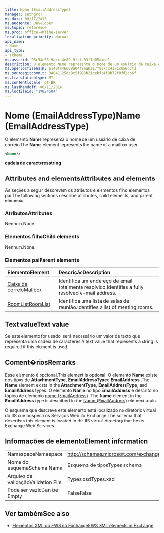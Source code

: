```yaml
---
title: Nome (EmailAddressType)
manager: sethgros
ms.date: 09/17/2015
ms.audience: Developer
ms.topic: reference
ms.prod: office-online-server
localization_priority: Normal
api_name:
- Name
api_type:
- schema
ms.assetid: 98c58c53-9acc-4e89-9fcf-03f1b05abee1
description: O elemento Name representa o nome de um usuário de caixa de correio.
ms.openlocfilehash: b140fd46608a04f9aaba17f917cc4171c056dcf2
ms.sourcegitcommit: 34041125dc8c5f993b21cebfc4f8b72f0fd2cb6f
ms.translationtype: MT
ms.contentlocale: pt-BR
ms.lasthandoff: 06/11/2018
ms.locfileid: "19824504"
---
```

# <a name="name-emailaddresstype"></a><span data-ttu-id="d10b8-103">Nome (EmailAddressType)</span><span class="sxs-lookup"><span data-stu-id="d10b8-103">Name (EmailAddressType)</span></span>

<span data-ttu-id="d10b8-104">O elemento **Name** representa o nome de um usuário de caixa de correio.</span><span class="sxs-lookup"><span data-stu-id="d10b8-104">The **Name** element represents the name of a mailbox user.</span></span> 
  
```xml
<Name/>
```

<span data-ttu-id="d10b8-105">**cadeia de caracteres**</span><span class="sxs-lookup"><span data-stu-id="d10b8-105">**string**</span></span>

## <a name="attributes-and-elements"></a><span data-ttu-id="d10b8-106">Attributes and elements</span><span class="sxs-lookup"><span data-stu-id="d10b8-106">Attributes and elements</span></span>

<span data-ttu-id="d10b8-107">As seções a seguir descrevem os atributos e elementos filho elementos pai.</span><span class="sxs-lookup"><span data-stu-id="d10b8-107">The following sections describe attributes, child elements, and parent elements.</span></span>
  
### <a name="attributes"></a><span data-ttu-id="d10b8-108">Atributos</span><span class="sxs-lookup"><span data-stu-id="d10b8-108">Attributes</span></span>

<span data-ttu-id="d10b8-109">Nenhum.</span><span class="sxs-lookup"><span data-stu-id="d10b8-109">None.</span></span>
  
### <a name="child-elements"></a><span data-ttu-id="d10b8-110">Elementos filho</span><span class="sxs-lookup"><span data-stu-id="d10b8-110">Child elements</span></span>

<span data-ttu-id="d10b8-111">Nenhum.</span><span class="sxs-lookup"><span data-stu-id="d10b8-111">None.</span></span>
  
### <a name="parent-elements"></a><span data-ttu-id="d10b8-112">Elementos pai</span><span class="sxs-lookup"><span data-stu-id="d10b8-112">Parent elements</span></span>

|<span data-ttu-id="d10b8-113">**Elemento**</span><span class="sxs-lookup"><span data-stu-id="d10b8-113">**Element**</span></span>|<span data-ttu-id="d10b8-114">**Descrição**</span><span class="sxs-lookup"><span data-stu-id="d10b8-114">**Description**</span></span>|
|:-----|:-----|
|[<span data-ttu-id="d10b8-115">Caixa de correio</span><span class="sxs-lookup"><span data-stu-id="d10b8-115">Mailbox</span></span>](mailbox.md) <br/> |<span data-ttu-id="d10b8-116">Identifica um endereço de email totalmente resolvido.</span><span class="sxs-lookup"><span data-stu-id="d10b8-116">Identifies a fully resolved e-mail address.</span></span>  <br/> |
|[<span data-ttu-id="d10b8-117">RoomList</span><span class="sxs-lookup"><span data-stu-id="d10b8-117">RoomList</span></span>](roomlist.md) <br/> |<span data-ttu-id="d10b8-118">Identifica uma lista de salas de reunião.</span><span class="sxs-lookup"><span data-stu-id="d10b8-118">Identifies a list of meeting rooms.</span></span>  <br/> |
   
## <a name="text-value"></a><span data-ttu-id="d10b8-119">Text value</span><span class="sxs-lookup"><span data-stu-id="d10b8-119">Text value</span></span>

<span data-ttu-id="d10b8-120">Se este elemento for usado, será necessário um valor de texto que representa uma cadeia de caracteres.</span><span class="sxs-lookup"><span data-stu-id="d10b8-120">A text value that represents a string is required if this element is used.</span></span>
  
## <a name="remarks"></a><span data-ttu-id="d10b8-121">Coment�rios</span><span class="sxs-lookup"><span data-stu-id="d10b8-121">Remarks</span></span>

<span data-ttu-id="d10b8-122">Esse elemento é opcional.</span><span class="sxs-lookup"><span data-stu-id="d10b8-122">This element is optional.</span></span> <span data-ttu-id="d10b8-123">O elemento **Name** existe nos tipos de **AttachmentType**, **EmailAddressType**e **EmailAddress** .</span><span class="sxs-lookup"><span data-stu-id="d10b8-123">The **Name** element exists in the **AttachmentType**, **EmailAddressType**, and **EmailAddress** types.</span></span> <span data-ttu-id="d10b8-124">O elemento **Name** no tipo **EmailAddress** é descrito no tópico de elemento [nome (EmailAddress)](name-emailaddress.md) .</span><span class="sxs-lookup"><span data-stu-id="d10b8-124">The **Name** element in the **EmailAddress** type is described in the [Name (EmailAddress)](name-emailaddress.md) element topic.</span></span> 
  
<span data-ttu-id="d10b8-125">O esquema que descreve este elemento está localizado no diretório virtual do IIS que hospeda os Serviços Web do Exchange.</span><span class="sxs-lookup"><span data-stu-id="d10b8-125">The schema that describes this element is located in the IIS virtual directory that hosts Exchange Web Services.</span></span>
  
## <a name="element-information"></a><span data-ttu-id="d10b8-126">Informações de elemento</span><span class="sxs-lookup"><span data-stu-id="d10b8-126">Element information</span></span>

|||
|:-----|:-----|
|<span data-ttu-id="d10b8-127">Namespace</span><span class="sxs-lookup"><span data-stu-id="d10b8-127">Namespace</span></span>  <br/> |http://schemas.microsoft.com/exchange/services/2006/types  <br/> |
|<span data-ttu-id="d10b8-128">Nome do esquema</span><span class="sxs-lookup"><span data-stu-id="d10b8-128">Schema Name</span></span>  <br/> |<span data-ttu-id="d10b8-129">Esquema de tipos</span><span class="sxs-lookup"><span data-stu-id="d10b8-129">Types schema</span></span>  <br/> |
|<span data-ttu-id="d10b8-130">Arquivo de validação</span><span class="sxs-lookup"><span data-stu-id="d10b8-130">Validation File</span></span>  <br/> |<span data-ttu-id="d10b8-131">Types.xsd</span><span class="sxs-lookup"><span data-stu-id="d10b8-131">Types.xsd</span></span>  <br/> |
|<span data-ttu-id="d10b8-132">Pode ser vazio</span><span class="sxs-lookup"><span data-stu-id="d10b8-132">Can be Empty</span></span>  <br/> |<span data-ttu-id="d10b8-133">False</span><span class="sxs-lookup"><span data-stu-id="d10b8-133">False</span></span>  <br/> |
   
## <a name="see-also"></a><span data-ttu-id="d10b8-134">Ver também</span><span class="sxs-lookup"><span data-stu-id="d10b8-134">See also</span></span>

- [<span data-ttu-id="d10b8-135">Elementos XML do EWS no Exchange</span><span class="sxs-lookup"><span data-stu-id="d10b8-135">EWS XML elements in Exchange</span></span>](ews-xml-elements-in-exchange.md)

